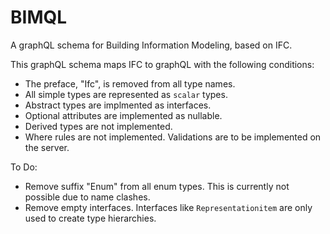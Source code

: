 # BIMQL
A graphQL schema for Building Information Modeling, based on IFC.

This graphQL schema maps IFC to graphQL with the following conditions:
- The preface, "Ifc", is removed from all type names.
- All simple types are represented as `scalar` types.
- Abstract types are implmented as interfaces.
- Optional attributes are implemented as nullable.
- Derived types are not implemented.
- Where rules are not implemented. Validations are to be implemented on the server.

To Do:
- Remove suffix "Enum" from all enum types. This is currently not possible due to name clashes.
- Remove empty interfaces. Interfaces like `Representationitem` are only used to create type hierarchies.